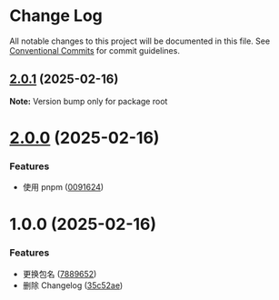 # Change Log

All notable changes to this project will be documented in this file.
See [Conventional Commits](https://conventionalcommits.org) for commit guidelines.

## [2.0.1](https://github.com/youngjuning/zisheng/compare/v2.0.0...v2.0.1) (2025-02-16)

**Note:** Version bump only for package root





# [2.0.0](https://github.com/youngjuning/zisheng/compare/v1.0.0...v2.0.0) (2025-02-16)


### Features

* 使用 pnpm ([0091624](https://github.com/youngjuning/zisheng/commit/00916245eb2fcb80b49c847436487d2a181e5f63))





# 1.0.0 (2025-02-16)


### Features

* 更换包名 ([7889652](https://github.com/youngjuning/zisheng/commit/7889652971c8ad5c5eb8a8b70ca129e618bff4ae))
* 删除 Changelog ([35c52ae](https://github.com/youngjuning/zisheng/commit/35c52ae7307ca3beeb3d42be92cdaf53cfbdb7c5))
